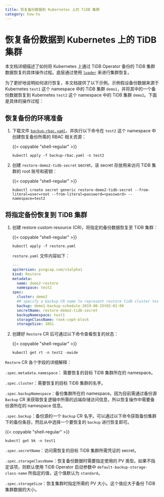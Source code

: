 ```yaml
---
title: 恢复备份数据到 Kubernetes 上的 TiDB 集群
category: how-to
---
```


# 恢复备份数据到 Kubernetes 上的 TiDB 集群

本文档详细描述了如何将 Kubernetes 上通过 TiDB Operator 备份的 TiDB 集群数据恢复的具体操作过程。底层通过使用 [`loader`](/reference/tools/loader.md) 来进行集群恢复。

为了更好地说明如何进行恢复，本文档提供了以下示例。示例假设备份数据来源于 Kubernetes `test1` 这个 namespace 中的 TiDB 集群 `demo1`，并将其中的一个备份数据恢复到 Kubernetes `test2` 这个 namespace 中的 TiDB 集群 `demo2`。下面是具体的操作过程：

## 恢复备份的环境准备

1. 下载文件 [`backup-rbac.yaml`](https://github.com/pingcap/tidb-operator/blob/master/manifests/backup/backup-rbac.yaml)，并执行以下命令在 `test2` 这个 namespace 中创建恢复备份所需的 RBAC 相关资源：

    {{< copyable "shell-regular" >}}

    ```shell
    kubectl apply -f backup-rbac.yaml -n test2
    ```

2. 创建 `restore-demo2-tidb-secret` secret，该 secret 存放用来访问 TiDB 集群的 root 账号和密钥：

    {{< copyable "shell-regular" >}}

    ```shell
    kubectl create secret generic restore-demo2-tidb-secret --from-literal=user=root --from-literal=password=<password> --namespace=test2
    ```

## 将指定备份恢复到 TiDB 集群

1. 创建 restore custom resource (CR)，将指定的备份数据恢复至 TiDB 集群：

    {{< copyable "shell-regular" >}}

    ```shell
    kubectl apply -f restore.yaml
    ```

    `restore.yaml` 文件内容如下：

    ```yaml
    ---
    apiVersion: pingcap.com/v1alpha1
    kind: Restore
    metadata:
      name: demo2-restore
      namespace: test2
    spec:
      cluster: demo2
      ## specify a backup CR name to represent restore tidb cluster test2/demo2 from this backup
      backup: demo1-backup-schedule-2019-08-15t02-01-00
      secretName: restore-demo2-tidb-secret
      backupNamespace: test1
      storageClassName: rook-ceph-block
      storageSize: 10Gi
    ```

2. 创建好 `Restore` CR 后可通过以下命令查看恢复的状态：

    {{< copyable "shell-regular" >}}

     ```shell
     kubectl get rt -n test2 -owide
     ```

`Restore` CR 各个字段的详细解释：

`.spec.metadata.namespace`： 需要恢复的目标 TiDB 集群所在的 namespace。

`.spec.cluster`：需要恢复的目标 TiDB 集群的名字。

`.spec.backupNamespace`：备份集群所在的 namespace。因为目前需通过备份源 `Backup` CR 来获取恢复逻辑中所需的远端存储访问信息，所以恢复操作中需要备份源所在的 namespace 信息。

`.spec.backup`：备份源的一个 `Backup` CR 名字。可以通过以下命令获取备份集群下的备份条目，然后从中选择一个要恢复的 `backup` 进行恢复即可。

{{< copyable "shell-regular" >}}

```shell
kubectl get bk -n test1
```

`.spec.secretName`：访问需恢复的目标 TiDB 集群所需凭证的 secret。

`.spec.storageClassName`：恢复备份数据时需要指定使用的 PV 类型。如果不指定该项，则默认使用 TiDB Operator 启动参数中 `default-backup-storage-class-name` 所指定的值，这个值默认为 `standard`。

`.spec.storageSize`：恢复集群时指定所需的 PV 大小。这个值应大于备份 TiDB 集群数据的大小。
